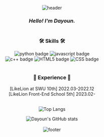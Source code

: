

<div align="center">
  
  ![header](https://capsule-render.vercel.app/api?type=waving&color=0:ffa140,100:fcd53f&height=180&section=header&text=Da-Youn&fontSize=40&fontColor=ffffff&animation=fadeIn&fontAlignY=25&desc=Welcome%20to%20my%20Github!&descAlignY=45&&descSize=18)
  
### *Hello! I'm Dayoun.* <br><br>
  
### 🛠️ Skills 🛠️
![python badge](https://img.shields.io/badge/-PYTHON-%23F7DF1E?style=flat-square&logo=Python&logoColor=white&color=3776AB)
![javascript badge](https://img.shields.io/badge/-JAVASCRIPT-%23F7DF1E?style=flat-square&logo=JavaScript&logoColor=black)
<br>
![c++ badge](https://img.shields.io/badge/-C++-56A26C?style=flat-square&logo=C++&logoColor=white)
![HTML5 badge](https://img.shields.io/badge/-HTML5-%23F7DF1E?style=flat-square&logo=HTML5&logoColor=white&color=E34F26)
![CSS badge](https://img.shields.io/badge/-CSS3-%23F7DF1E?style=flat-square&logo=CSS3&logoColor=white&color=1572B6)<br><br>
 
### 💛 Experience 💛
[LikeLion at SWU 10th] 2022.03-2022.12 <br>
[LikeLion Front-End School 5th] 2023.02- <br><br>
 
 
![Top Langs](https://github-readme-stats.vercel.app/api/top-langs/?username=Da-Youn&layout=compact&theme=flag-india)<br>
  
![Dayoun's GitHub stats](https://github-readme-stats.vercel.app/api?username=Da-Youn&show_icons=true&theme=flag-india)<br><br>
![footer](https://capsule-render.vercel.app/api?section=footer&type=waving&color=0:fcd53f,100:ffa140&height=140)
</div>






